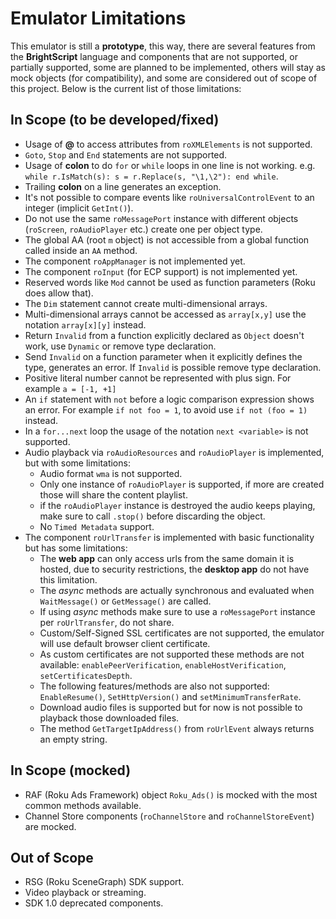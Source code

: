 # Emulator Limitations

This emulator is still a **prototype**, this way, there are several features from the **BrightScript** language and components that are not supported, or partially supported, some are planned to be implemented, others will stay as mock objects (for compatibility), and some are considered out of scope of this project. Below is the current list of those limitations:

## In Scope (to be developed/fixed)

*   Usage of **@** to access attributes from `roXMLElements` is not supported.
*   `Goto`, `Stop` and `End` statements are not supported.
*   Usage of **colon** to do `for` or `while` loops in one line is not working. e.g. `while r.IsMatch(s): s = r.Replace(s, "\1,\2"): end while`.
*   Trailing **colon** on a line generates an exception.
*   It's not possible to compare events like `roUniversalControlEvent` to an integer (implicit `GetInt()`).
*   Do not use the same `roMessagePort` instance with different objects (`roScreen`, `roAudioPlayer` etc.) create one per object type.
*   The global AA (root `m` object) is not accessible from a global function called inside an `AA` method.
*   The component `roAppManager` is not implemented yet.
*   The component `roInput` (for ECP support) is not implemented yet.
*   Reserved words like `Mod` cannot be used as function parameters (Roku does allow that).
*   The `Dim` statement cannot create multi-dimensional arrays.
*   Multi-dimensional arrays cannot be accessed as `array[x,y]` use the notation `array[x][y]` instead.
*   Return `Invalid` from a function explicitly declared as `Object` doesn't work, use `Dynamic` or remove type declaration.
*   Send `Invalid` on a function parameter when it explicitly defines the type, generates an error. If `Invalid` is possible remove type declaration.
*   Positive literal number cannot be represented with plus sign. For example `a = [-1, +1]`
*   An `if` statement with `not` before a logic comparison expression shows an error. For example `if not foo = 1`, to avoid use `if not (foo = 1)` instead.
*   In a `for...next` loop the usage of the notation `next <variable>` is not supported.
*   Audio playback via `roAudioResources` and `roAudioPlayer` is implemented, but with some limitations:
    - Audio format `wma` is not supported.
    - Only one instance of `roAudioPlayer` is supported, if more are created those will share the content playlist.
    - if the `roAudioPlayer` instance is destroyed the audio keeps playing, make sure to call `.stop()` before discarding the object.
    - No `Timed Metadata` support.
*   The component `roUrlTransfer` is implemented with basic functionality but has some limitations:
    - The **web app** can only access urls from the same domain it is hosted, due to security restrictions, the **desktop app** do not have this limitation.
    - The _async_ methods are actually synchronous and evaluated when `WaitMessage()` or `GetMessage()` are called.
    - If using _async_ methods make sure to use a `roMessagePort` instance per `roUrlTransfer`, do not share.
    - Custom/Self-Signed SSL certificates are not supported, the emulator will use default browser client certificate.
    - As custom certificates are not supported these methods are not available: `enablePeerVerification`, `enableHostVerification`, `setCertificatesDepth`.
    - The following features/methods are also not supported: `EnableResume()`, `SetHttpVersion()` and `setMinimumTransferRate`.
    - Download audio files is supported but for now is not possible to playback those downloaded files.    
    - The method `GetTargetIpAddress()` from `roUrlEvent` always returns an empty string.

## In Scope (mocked)

*   RAF (Roku Ads Framework) object `Roku_Ads()` is mocked with the most common methods available.
*   Channel Store components (`roChannelStore` and `roChannelStoreEvent`) are mocked.

## Out of Scope

*   RSG (Roku SceneGraph) SDK support.
*   Video playback or streaming.
*   SDK 1.0 deprecated components.
